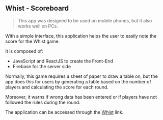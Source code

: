 ## Whist - Scoreboard


> This app was designed to be used on mobile phones, but it also works well on
> PCs.

With a simple interface, this application helps the user to easily note the score for the Whist game.

It is composed of:

 - JavaScript and ReactJS to create the Front-End
 - Firebase for the server side

Normally, this game requires a sheet of paper to draw a table on, but the app does this for users by generating a table based on the number of players and calculating the score for each round.

Moreover, it warns if wrong data has been entered or if players have not followed the rules during the round.

The application can be accessed through the [Whist](https://whist-9598b.web.app/) link.
